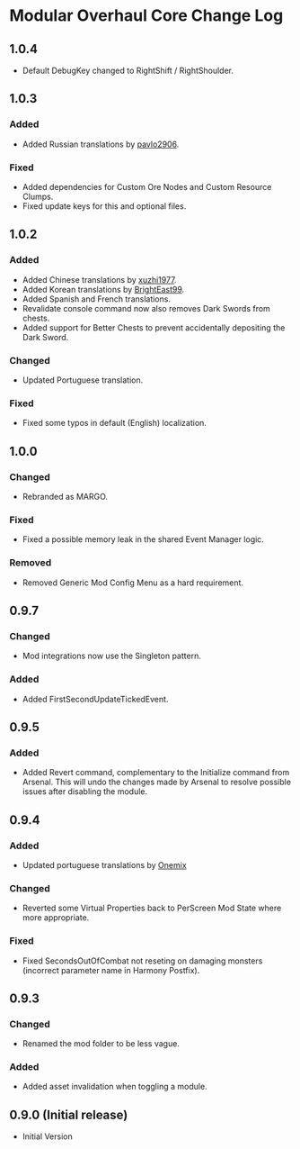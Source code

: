 ﻿# Modular Overhaul Core Change Log

## 1.0.4

* Default DebugKey changed to RightShift / RightShoulder.

## 1.0.3

### Added

* Added Russian translations by [pavlo2906](https://www.nexusmods.com/stardewvalley/users/46516077).

### Fixed
* Added dependencies for Custom Ore Nodes and Custom Resource Clumps.
* Fixed update keys for this and optional files.

## 1.0.2

### Added

* Added Chinese translations by [xuzhi1977](https://www.nexusmods.com/users/136644498).
* Added Korean translations by [BrightEast99](https://www.nexusmods.com/users/158443518).
* Added Spanish and French translations.
* Revalidate console command now also removes Dark Swords from chests.
* Added support for Better Chests to prevent accidentally depositing the Dark Sword.

### Changed

* Updated Portuguese translation.

### Fixed

* Fixed some typos in default (English) localization.

## 1.0.0

### Changed

* Rebranded as MARGO.

### Fixed

* Fixed a possible memory leak in the shared Event Manager logic.

### Removed

* Removed Generic Mod Config Menu as a hard requirement.

## 0.9.7

### Changed

* Mod integrations now use the Singleton pattern.

### Added

* Added FirstSecondUpdateTickedEvent.

## 0.9.5

### Added

* Added Revert command, complementary to the Initialize command from Arsenal. This will undo the changes made by Arsenal to resolve possible issues after disabling the module.

## 0.9.4

### Added

* Updated portuguese translations by [Onemix](https://www.nexusmods.com/stardewvalley/users/39429640)

### Changed

* Reverted some Virtual Properties back to PerScreen Mod State where more appropriate.

### Fixed

* Fixed SecondsOutOfCombat not reseting on damaging monsters (incorrect parameter name in Harmony Postfix).

## 0.9.3

### Changed

* Renamed the mod folder to be less vague.

### Added

* Added asset invalidation when toggling a module.

## 0.9.0 (Initial release)

* Initial Version
